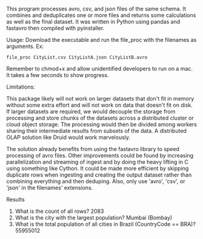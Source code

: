 
This program processes avro, csv, and json files of the same schema.  It combines and deduplicates one or more files and returns some calculations as well as the final dataset.  It was written in Python using pandas and fastavro then compiled with pyinstaller.
	
Usage: Download the executable and run the file_proc with the filenames as arguments.  Ex:
  
  `file_proc CityList.csv CityListA.json CityListB.avro`
 
Remember to chmod+x and allow unidentified developers to run on a mac. It takes a few seconds to show progress.

Limitations:
  
This package likely will not work on larger datasets that don't fit in memory without some extra effort and will not work on data that doesn't fit on disk.  If larger datasets are required, we would decouple the storage from processing and store chunks of the datasets across a distributed cluster or cloud object storage.  The processing would then be divided among workers sharing their intermediate results from subsets of the data.  A distributed OLAP solution like Druid would work marvelously.   

The solution already benefits from using the fastavro library to speed processing of avro files.  Other improvements could be found by increasing parallelization and streaming of ingest and by doing the heavy lifting in C using something like Cython. It could be made more efficient by skipping duplicate rows when ingesting and creating the output dataset rather than combining everything and then deduping. Also, only use 'avro', 'csv', or 'json' in the filenames' extensions.
		

Results
1. What is the count of all rows? 2083
2. What is the city with the largest population? Mumbai (Bombay)
3. What is the total population of all cities in Brazil (CountryCode == BRA)? 55955012
